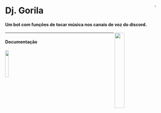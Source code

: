# Dj. Gorila <a href="https://github.com/marcio1002/bot-Ondisco"><img src="https://simpleicons.org/icons/github.svg" width="4%"  align="right"/></a>


#### Um bot com funções de tocar música nos canais de voz do discord.

<img src="https://cdn.discordapp.com/avatars/617522102895116358/93a4b52d2cffaa844f40631abfcfe456.webp?size=1024" width="25%" align="right" />

***
#### Documentação
<a href="https://discord.js.org/#/"><img src="https://discord.js.org/static/logo.svg" width="15%" /></a>
